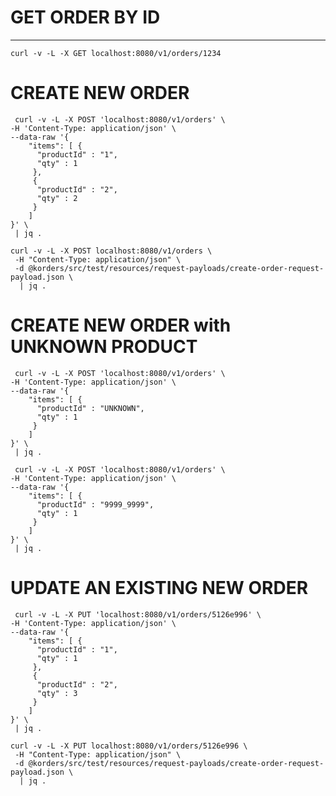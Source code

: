# GET ORDER BY ID
---------------------
```shell
curl -v -L -X GET localhost:8080/v1/orders/1234
```

# CREATE NEW ORDER

```shell
 curl -v -L -X POST 'localhost:8080/v1/orders' \
-H 'Content-Type: application/json' \
--data-raw '{
    "items": [ {
      "productId" : "1",
      "qty" : 1
     }, 
     {
      "productId" : "2",
      "qty" : 2
     } 
    ]
}' \
 | jq .
```

```shell
curl -v -L -X POST localhost:8080/v1/orders \
 -H "Content-Type: application/json" \
 -d @korders/src/test/resources/request-payloads/create-order-request-payload.json \
  | jq .
```

# CREATE NEW ORDER with UNKNOWN PRODUCT

```shell
 curl -v -L -X POST 'localhost:8080/v1/orders' \
-H 'Content-Type: application/json' \
--data-raw '{
    "items": [ {
      "productId" : "UNKNOWN",
      "qty" : 1
     } 
    ]
}' \
 | jq .
```

```shell
 curl -v -L -X POST 'localhost:8080/v1/orders' \
-H 'Content-Type: application/json' \
--data-raw '{
    "items": [ {
      "productId" : "9999_9999",
      "qty" : 1
     } 
    ]
}' \
 | jq .
```


# UPDATE AN EXISTING NEW ORDER

```shell
 curl -v -L -X PUT 'localhost:8080/v1/orders/5126e996' \
-H 'Content-Type: application/json' \
--data-raw '{
    "items": [ {
      "productId" : "1",
      "qty" : 1
     }, 
     {
      "productId" : "2",
      "qty" : 3
     } 
    ]
}' \
 | jq .
```

```shell
curl -v -L -X PUT localhost:8080/v1/orders/5126e996 \
 -H "Content-Type: application/json" \
 -d @korders/src/test/resources/request-payloads/create-order-request-payload.json \
  | jq .
```
